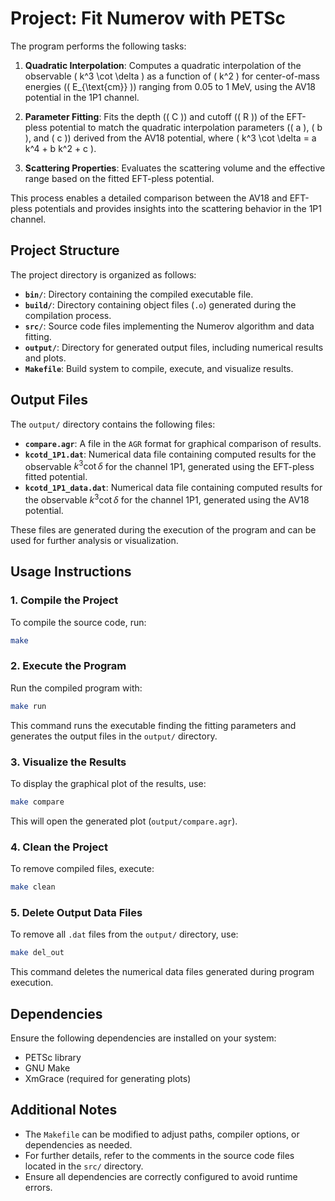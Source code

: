 # Project: Fit Numerov with PETSc

The program performs the following tasks:

1. **Quadratic Interpolation**: Computes a quadratic interpolation of the observable \( k^3 \cot \delta \) as a function of \( k^2 \) for center-of-mass energies (\( E_{\text{cm}} \)) ranging from 0.05 to 1 MeV, using the AV18 potential in the 1P1 channel.

2. **Parameter Fitting**: Fits the depth (\( C \)) and cutoff (\( R \)) of the EFT-pless potential to match the quadratic interpolation parameters (\( a \), \( b \), and \( c \)) derived from the AV18 potential, where \( k^3 \cot \delta = a k^4 + b k^2 + c \).

3. **Scattering Properties**: Evaluates the scattering volume and the effective range based on the fitted EFT-pless potential.

This process enables a detailed comparison between the AV18 and EFT-pless potentials and provides insights into the scattering behavior in the 1P1 channel.

## Project Structure
The project directory is organized as follows:
- **`bin/`**: Directory containing the compiled executable file.
- **`build/`**: Directory containing object files (`.o`) generated during the compilation process.
- **`src/`**: Source code files implementing the Numerov algorithm and data fitting.
- **`output/`**: Directory for generated output files, including numerical results and plots.
- **`Makefile`**: Build system to compile, execute, and visualize results.

## Output Files
The `output/` directory contains the following files:

- **`compare.agr`**: A file in the `AGR` format for graphical comparison of results.
- **`kcotd_1P1.dat`**: Numerical data file containing computed results for the observable $k^3 \cot\delta$ for the channel 1P1, generated using the EFT-pless fitted potential.
- **`kcotd_1P1_data.dat`**: Numerical data file containing computed results for the observable $k^3 \cot\delta$ for the channel 1P1, generated using the AV18 potential.

These files are generated during the execution of the program and can be used for further analysis or visualization.

## Usage Instructions

### 1. Compile the Project
To compile the source code, run:
```bash
make
```

### 2. Execute the Program
Run the compiled program with:
```bash
make run
```
This command runs the executable finding the fitting parameters and generates the output files in the `output/` directory.

### 3. Visualize the Results
To display the graphical plot of the results, use:
```bash
make compare
```
This will open the generated plot (`output/compare.agr`).

### 4. Clean the Project
To remove compiled files, execute:
```bash
make clean
```

### 5. Delete Output Data Files
To remove all `.dat` files from the `output/` directory, use:
```bash
make del_out
```
This command deletes the numerical data files generated during program execution.

## Dependencies
Ensure the following dependencies are installed on your system:
- PETSc library
- GNU Make
- XmGrace (required for generating plots)

## Additional Notes
- The `Makefile` can be modified to adjust paths, compiler options, or dependencies as needed.
- For further details, refer to the comments in the source code files located in the `src/` directory.
- Ensure all dependencies are correctly configured to avoid runtime errors.

